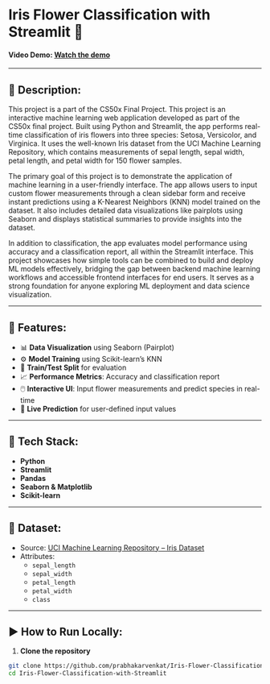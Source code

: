 # Iris Flower Classification with Streamlit 🌸  
#### Video Demo: [Watch the demo](<https://youtu.be/KTdDu_Qms-s>)

---

## 📌 Description:
This project is a part of the CS50x Final Project. This project is an interactive machine learning web application developed as part of the CS50x final project. Built using Python and Streamlit, the app performs real-time classification of iris flowers into three species: Setosa, Versicolor, and Virginica. It uses the well-known Iris dataset from the UCI Machine Learning Repository, which contains measurements of sepal length, sepal width, petal length, and petal width for 150 flower samples.

The primary goal of this project is to demonstrate the application of machine learning in a user-friendly interface. The app allows users to input custom flower measurements through a clean sidebar form and receive instant predictions using a K-Nearest Neighbors (KNN) model trained on the dataset. It also includes detailed data visualizations like pairplots using Seaborn and displays statistical summaries to provide insights into the dataset.

In addition to classification, the app evaluates model performance using accuracy and a classification report, all within the Streamlit interface. This project showcases how simple tools can be combined to build and deploy ML models effectively, bridging the gap between backend machine learning workflows and accessible frontend interfaces for end users. It serves as a strong foundation for anyone exploring ML deployment and data science visualization.

---

## 📁 Features:
- 📊 **Data Visualization** using Seaborn (Pairplot)
- ⚙️ **Model Training** using Scikit-learn’s KNN
- 🧪 **Train/Test Split** for evaluation
- 📈 **Performance Metrics**: Accuracy and classification report
- 🖱️ **Interactive UI**: Input flower measurements and predict species in real-time
- 🚀 **Live Prediction** for user-defined input values

---

## 🧠 Tech Stack:
- **Python**
- **Streamlit**
- **Pandas**
- **Seaborn & Matplotlib**
- **Scikit-learn**

---

## 🔢 Dataset:
- Source: [UCI Machine Learning Repository – Iris Dataset](https://archive.ics.uci.edu/ml/machine-learning-databases/iris/iris.data)
- Attributes:
  - `sepal_length`
  - `sepal_width`
  - `petal_length`
  - `petal_width`
  - `class`

---

## ▶️ How to Run Locally:
1. **Clone the repository**
```bash
git clone https://github.com/prabhakarvenkat/Iris-Flower-Classification-with-Streamlit.git
cd Iris-Flower-Classification-with-Streamlit
